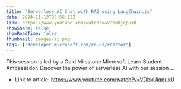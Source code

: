```yaml
---
title: "Serverless AI Chat with RAG using LangChain.js"
date: 2024-11-13T03:56:13Z
link: https://www.youtube.com/watch?v=VDbkUjqpuxU
showShare: false
showReadTime: false
thumbnail: images/ai.png
tags: ["developer.microsoft.com/en-us/reactor"]
---
```

This session is led by a Gold Milestone Microsoft Learn Student Ambassador. Discover the power of serverless AI with our session ...

- Link to article: https://www.youtube.com/watch?v=VDbkUjqpuxU